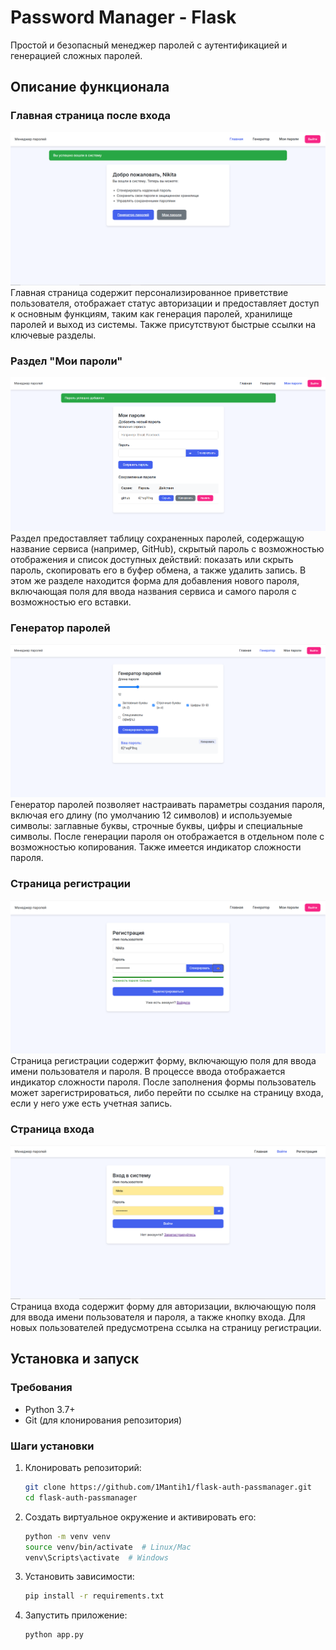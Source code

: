 # Password Manager - Flask

Простой и безопасный менеджер паролей с аутентификацией и генерацией сложных паролей.

## Описание функционала

### Главная страница после входа
![alt text](image-2.png)
Главная страница содержит персонализированное приветствие пользователя, отображает статус авторизации и предоставляет доступ к основным функциям, таким как генерация паролей, хранилище паролей и выход из системы. Также присутствуют быстрые ссылки на ключевые разделы.

### Раздел "Мои пароли"
![alt text](image-3.png)
Раздел предоставляет таблицу сохраненных паролей, содержащую название сервиса (например, GitHub), скрытый пароль с возможностью отображения и список доступных действий: показать или скрыть пароль, скопировать его в буфер обмена, а также удалить запись. В этом же разделе находится форма для добавления нового пароля, включающая поля для ввода названия сервиса и самого пароля с возможностью его вставки.

### Генератор паролей
![alt text](image-4.png)
Генератор паролей позволяет настраивать параметры создания пароля, включая его длину (по умолчанию 12 символов) и используемые символы: заглавные буквы, строчные буквы, цифры и специальные символы. После генерации пароля он отображается в отдельном поле с возможностью копирования. Также имеется индикатор сложности пароля.

### Страница регистрации
![alt text](image-5.png)
Страница регистрации содержит форму, включающую поля для ввода имени пользователя и пароля. В процессе ввода отображается индикатор сложности пароля. После заполнения формы пользователь может зарегистрироваться, либо перейти по ссылке на страницу входа, если у него уже есть учетная запись.

### Страница входа
![alt text](image-6.png)
Страница входа содержит форму для авторизации, включающую поля для ввода имени пользователя и пароля, а также кнопку входа. Для новых пользователей предусмотрена ссылка на страницу регистрации.

## Установка и запуск

### Требования
- Python 3.7+
- Git (для клонирования репозитория)

### Шаги установки

1. Клонировать репозиторий:
   ```bash
   git clone https://github.com/1Mantih1/flask-auth-passmanager.git
   cd flask-auth-passmanager
   ```

2. Создать виртуальное окружение и активировать его:
   ```bash
   python -m venv venv
   source venv/bin/activate  # Linux/Mac
   venv\Scripts\activate  # Windows
   ```

3. Установить зависимости:
   ```bash
   pip install -r requirements.txt
   ```

4. Запустить приложение:
   ```bash
   python app.py
   ```